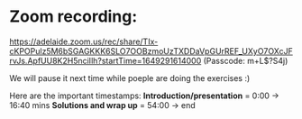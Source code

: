 # Zoom recording:

https://adelaide.zoom.us/rec/share/TIx-cKPOPulz5M6bSGAGKKK6SLO7OOBzmoUzTXDDaVpGUrREF_UXyO7OXcJFrvJs.ApfUU8K2H5nciIlh?startTime=1649291614000 
(Passcode: m+L$?S4j)

We will pause it next time while poeple are doing the exercises :)

Here are the important timestamps:
**Introduction/presentation** = 0:00 -> 16:40 mins 
**Solutions and wrap up** = 54:00 -> end
